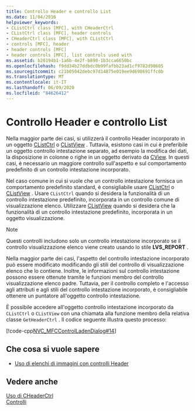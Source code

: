 ```yaml
---
title: Controllo Header e controllo List
ms.date: 11/04/2016
helpviewer_keywords:
- CListCtrl class [MFC], with CHeaderCtrl
- CListCtrl class [MFC], header controls
- CHeaderCtrl class [MFC], with CListCtrl
- controls [MFC], header
- header controls [MFC]
- header controls [MFC], list controls used with
ms.assetid: b20194b1-1a6b-4e2f-b890-1b3cca6650bc
ms.openlocfilehash: f9dd34b27ddbdc0b99fafbb23ad1cf9782d98605
ms.sourcegitcommit: c21b05042debc97d14875e019ee9d698691ffc0b
ms.translationtype: MT
ms.contentlocale: it-IT
ms.lasthandoff: 06/09/2020
ms.locfileid: "84626412"
---
```

# <a name="header-control-and-list-control"></a>Controllo Header e controllo List

Nella maggior parte dei casi, si utilizzerà il controllo Header incorporato in un oggetto [CListCtrl](reference/clistctrl-class.md) o [CListView](reference/clistview-class.md) . Tuttavia, esistono casi in cui è preferibile un oggetto controllo intestazione separato, ad esempio la modifica dei dati, la disposizione in colonne o righe in un oggetto derivato da [CView](reference/cview-class.md). In questi casi, è necessario un maggiore controllo sull'aspetto e sul comportamento predefinito di un controllo intestazione incorporato.

Nel caso comune in cui si vuole che un controllo intestazione fornisca un comportamento predefinito standard, è consigliabile usare [CListCtrl](reference/clistctrl-class.md) o [CListView](reference/clistview-class.md) . Usare `CListCtrl` quando si desidera la funzionalità di un controllo intestazione predefinito, incorporata in un controllo comune di visualizzazione elenco. Utilizzare [CListView](reference/clistview-class.md) quando si desidera che la funzionalità di un controllo intestazione predefinito, incorporata in un oggetto visualizzazione.

> [!NOTE]
> Questi controlli includono solo un controllo intestazione incorporato se il controllo visualizzazione elenco viene creato usando lo stile **LVS_REPORT** .

Nella maggior parte dei casi, l'aspetto del controllo intestazione incorporato può essere modificato modificando gli stili del controllo di visualizzazione elenco che lo contiene. Inoltre, le informazioni sul controllo intestazione possono essere ottenute tramite le funzioni membro del controllo visualizzazione elenco padre. Tuttavia, per il controllo completo e l'accesso agli attributi e agli stili del controllo intestazione incorporato, è consigliabile ottenere un puntatore all'oggetto controllo intestazione.

È possibile accedere all'oggetto controllo intestazione incorporato da `CListCtrl` o `CListView` con una chiamata alla funzione membro della relativa classe `GetHeaderCtrl` . Il codice seguente illustra questo processo:

[!code-cpp[NVC_MFCControlLadenDialog#14](codesnippet/cpp/header-control-and-list-control_1.cpp)]

## <a name="what-do-you-want-to-know-more-about"></a>Che cosa si vuole sapere

- [Uso di elenchi di immagini con controlli Header](using-image-lists-with-header-controls.md)

## <a name="see-also"></a>Vedere anche

[Uso di CHeaderCtrl](using-cheaderctrl.md)<br/>
[Controlli](controls-mfc.md)
